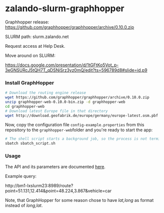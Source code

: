 # zalando-slurm-graphhopper

Graphhopper release:
https://github.com/graphhopper/graphhopper/archive/0.10.0.zip

SLURM path:
slurm.zalando.net

Request access at Help Desk.

Move around on SLURM:

https://docs.google.com/presentation/d/1tGFtKo5Vot_p-3eGNSURcJ5tQH7T_qDSNiSrz3yz0mQ/edit?ts=596789d8#slide=id.p9

### Install GraphHopper

```bash
# Download the routing engine release
wget https://github.com/graphhopper/graphhopper/archive/0.10.0.zip
unzip graphhopper-web-0.10.0-bin.zip -d graphhopper-web
cd graphhopper-web
# Download latest Europe file in that directory
wget http://download.geofabrik.de/europe/germany/europe-latest.osm.pbf
```

Now, copy the configuration file `config-example.properties` from this repository to the `graphhopper-web`folder and you're ready to start the app:

```bash
# The shell script starts a background job, so the process is not terminated when you close the terminal
sbatch sbatch_script.sh
```

### Usage

The API and its parameters are documented [here](https://graphhopper.com/api/1/docs/routing/).

Example query:

http://bm1-lxslurm23:8989/route?point=51.131,12.414&point=48.224,3.867&vehicle=car

Note, that GraphHopper for some reason chose to have *lat,long* as format instead of *long,lat*.
